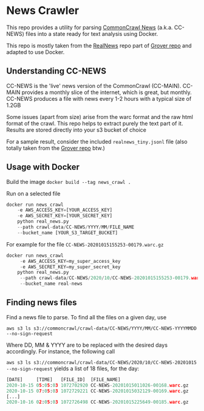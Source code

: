 # News Crawler
This repo provides a utility for parsing [CommonCrawl News](https://commoncrawl.org/2016/10/news-dataset-available/) (a.k.a. CC-NEWS) files into a state ready for text analysis using Docker. 

This repo is mostly taken from the [RealNews](https://github.com/rowanz/grover/tree/master/realnews) repo part of [Grover repo](https://github.com/rowanz/grover) and adapted to use Docker. 

## Understanding CC-NEWS
CC-NEWS is the 'live' news version of the CommonCrawl (CC-MAIN). CC-MAIN provides a monthly slice of the internet, which is great, but monthly. CC-NEWS produces a file with news every 1-2 hours with a typical size of 1.2GB

Some issues (apart from size) arise from the warc format and the raw html format of the crawl. This repo helps to extract purely the text part of it. Results are stored directly into your s3 bucket of choice

For a sample result, consider the included `realnews_tiny.jsonl` file (also totally taken from the [Grover repo](https://github.com/rowanz/grover) btw.)



## Usage with Docker

Build the image
```docker build --tag news_crawl .```

Run on a selected file
```python
docker run news_crawl     
    -e AWS_ACCESS_KEY=[YOUR_ACCESS_KEY]     
    -e AWS_SECRET_KEY=[YOUR_SECRET_KEY]    
    python real_news.py 
    --path crawl-data/CC-NEWS/YYYY/MM/FILE_NAME 
    --bucket_name [YOUR_S3_TARGET_BUCKET]
```

For example for the file `CC-NEWS-20201015155253-00179.warc.gz`
```python
docker run news_crawl
     -e AWS_ACCESS_KEY=my_super_access_key
     -e AWS_SECRET_KEY=my_super_secret_key
    python real_news.py
     --path crawl-data/CC-NEWS/2020/10/CC-NEWS-20201015155253-00179.warc.gz
     --bucket_name real-news
```

## Finding news files
Find a news file to parse. To find all the files on a given day, use

`aws s3 ls s3://commoncrawl/crawl-data/CC-NEWS/YYYY/MM/CC-NEWS-YYYYMMDD --no-sign-request`

Where DD, MM & YYYY are to be replaced with the desired days accordingly. For instance, the following call

`aws s3 ls s3://commoncrawl/crawl-data/CC-NEWS/2020/10/CC-NEWS-20201015 --no-sign-request` yields a list of 18 files, for the day:
```python
[DATE]     [TIME]   [FILE_ID]  [FILE_NAME]
2020-10-15 05:05:03 1072702920 CC-NEWS-20201015011026-00168.warc.gz
2020-10-15 07:05:03 1072729221 CC-NEWS-20201015032129-00169.warc.gz
[...]
2020-10-16 02:05:03 1072726498 CC-NEWS-20201015225649-00185.warc.gz
```